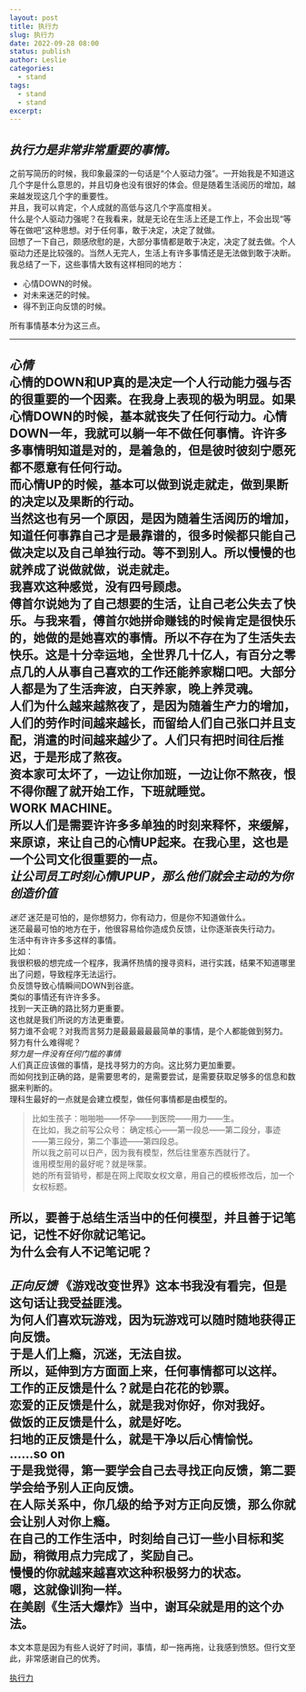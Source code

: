 ```yaml
---
layout: post
title: 执行力
slug: 执行力
date: 2022-09-28 08:00
status: publish
author: Leslie
categories: 
  - stand 
tags:
  - stand 
  - stand 
excerpt: 
---
```


*执行力是非常非常重要的事情。*
---
之前写简历的时候，我印象最深的一句话是“个人驱动力强”。一开始我是不知道这几个字是什么意思的，并且切身也没有很好的体会。但是随着生活阅历的增加，越来越发现这几个字的重要性。  
并且，我可以肯定，个人成就的高低与这几个字高度相关。  
什么是个人驱动力强呢？在我看来，就是无论在生活上还是工作上，不会出现“等等在做吧”这种思想。对于任何事，敢于决定，决定了就做。  
回想了一下自己，颇感欣慰的是，大部分事情都是敢于决定，决定了就去做。个人驱动力还是比较强的。当然人无完人，生活上有许多事情还是无法做到敢于决断。我总结了一下，这些事情大致有这样相同的地方：
- 心情DOWN的时候。
- 对未来迷茫的时候。
- 得不到正向反馈的时候。

所有事情基本分为这三点。  

---
*心情*  
心情的DOWN和UP真的是决定一个人行动能力强与否的很重要的一个因素。在我身上表现的极为明显。如果心情DOWN的时候，基本就丧失了任何行动力。心情DOWN一年，我就可以躺一年不做任何事情。许许多多事情明知道是对的，是着急的，但是彼时彼刻宁愿死都不愿意有任何行动。  
而心情UP的时候，基本可以做到说走就走，做到果断的决定以及果断的行动。  
当然这也有另一个原因，是因为随着生活阅历的增加，知道任何事靠自己才是最靠谱的，很多时候都只能自己做决定以及自己单独行动。等不到别人。所以慢慢的也就养成了说做就做，说走就走。  
我喜欢这种感觉，没有四号顾虑。  
傅首尔说她为了自己想要的生活，让自己老公失去了快乐。与我来看，傅首尔她拼命赚钱的时候肯定是很快乐的，她做的是她喜欢的事情。所以不存在为了生活失去快乐。这是十分幸运地，全世界几十亿人，有百分之零点几的人从事自己喜欢的工作还能养家糊口吧。大部分人都是为了生活奔波，白天养家，晚上养灵魂。  
人们为什么越来越熬夜了，是因为随着生产力的增加，人们的劳作时间越来越长，而留给人们自己张口并且支配，消遣的时间越来越少了。人们只有把时间往后推迟，于是形成了熬夜。  
资本家可太坏了，一边让你加班，一边让你不熬夜，恨不得你醒了就开始工作，下班就睡觉。  
WORK MACHINE。  
所以人们是需要许许多多单独的时刻来释怀，来缓解，来原谅，来让自己的心情UP起来。在我心里，这也是一个公司文化很重要的一点。  
*让公司员工时刻心情UPUP，那么他们就会主动的为你创造价值*
---
*迷茫*
迷茫是可怕的，是你想努力，你有动力，但是你不知道做什么。  
迷茫最最可怕的地方在于，他很容易给你造成负反馈，让你逐渐丧失行动力。  
生活中有许许多多这样的事情。  
比如：  
我很积极的想完成一个程序，我满怀热情的搜寻资料，进行实践，结果不知道哪里出了问题，导致程序无法运行。  
负反馈导致心情瞬间DOWN到谷底。  
类似的事情还有许许多多。  
找到一天正确的路比努力更重要。  
这也就是我们所说的方法更重要。  
努力谁不会呢？对我而言努力是最最最最最简单的事情，是个人都能做到努力。  
努力有什么难得呢？  
*努力是一件没有任何门槛的事情*  
人们真正应该做的事情，是找寻努力的方向。这比努力更加重要。  
而如何找到正确的路，是需要思考的，是需要尝试，是需要获取足够多的信息和数据来判断的。  
理科生最好的一点就是会建立模型，做任何事情都是由模型的。  
> 比如生孩子：啪啪啪——怀孕——到医院——用力——生。  
> 在比如，我之前写公众号：  确定核心——第一段总——第二段分，事迹——第三段分，第二个事迹——第四段总。  
所以我之前可以日产，因为我有模型，然后往里塞东西就行了。  
谁用模型用的最好呢？就是咪蒙。  
她的所有营销号，都是在网上爬取女权文章，用自己的模板修改后，加一个女权标题。  

所以，要善于总结生活当中的任何模型，并且善于记笔记，记性不好你就记笔记。  
为什么会有人不记笔记呢？  
---
*正向反馈*
《游戏改变世界》这本书我没有看完，但是这句话让我受益匪浅。  
为何人们喜欢玩游戏，因为玩游戏可以随时随地获得正向反馈。  
于是人们上瘾，沉迷，无法自拔。  
所以，延伸到方方面面上来，任何事情都可以这样。  
工作的正反馈是什么？就是白花花的钞票。  
恋爱的正反馈是什么，就是我对你好，你对我好。  
做饭的正反馈是什么，就是好吃。  
扫地的正反馈是什么，就是干净以后心情愉悦。  
……so on  
于是我觉得，第一要学会自己去寻找正向反馈，第二要学会给予别人正向反馈。  
在人际关系中，你几级的给予对方正向反馈，那么你就会让别人对你上瘾。  
在自己的工作生活中，时刻给自己订一些小目标和奖励，稍微用点力完成了，奖励自己。  
慢慢的你就越来越喜欢这种积极努力的状态。  
嗯，这就像训狗一样。  
在美剧《生活大爆炸》当中，谢耳朵就是用的这个办法。  
---

本文本意是因为有些人说好了时间，事情，却一拖再拖，让我感到愤怒。但行文至此，非常感谢自己的优秀。  



[执行力](https://github.com/lesnolie/Marverick/issues/16)

